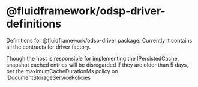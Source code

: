 # @fluidframework/odsp-driver-definitions

Definitions for @fluidframework/odsp-driver package.
Currently it contains all the contracts for driver factory.

Though the host is responsible for implementing the IPersistedCache, snapshot cached entries will be disregarded if they are older than 5 days, per the maximumCacheDurationMs policy on IDocumentStorageServicePolicies
